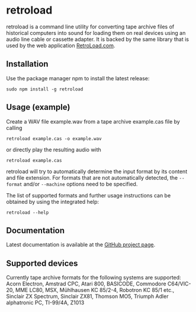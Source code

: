 # retroload

retroload is a command line utility for converting tape archive files of historical computers into sound for loading them on real devices using an audio line cable or cassette adapter.
It is backed by the same library that is used by the web application [RetroLoad.com](https://retroload.com/).

## Installation

Use the package manager npm to install the latest release:

    sudo npm install -g retroload

## Usage (example)

Create a WAV file example.wav from a tape archive example.cas file by calling

    retroload example.cas -o example.wav

or directly play the resulting audio with

    retroload example.cas

retroload will try to automatically determine the input format by its content and file extension.
For formats that are not automatically detected, the `--format` and/or `--machine` options need to be specified.

The list of supported formats and further usage instructions can be obtained by using the integrated help:

    retroload --help

## Documentation

Latest documentation is available at the [GitHub project page](https://github.com/stefanschramm/retroload).

## Supported devices

Currently tape archive formats for the following systems are supported: Acorn Electron, Amstrad CPC, Atari 800, BASICODE, Commodore C64/VIC-20, MME LC80, MSX, Mühlhausen KC 85/2-4, Robotron KC 85/1 etc., Sinclair ZX Spectrum, Sinclair ZX81, Thomson MO5, Triumph Adler alphatronic PC, TI-99/4A, Z1013
